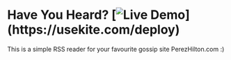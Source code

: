 # Have You Heard? [![Live Demo](https://usekite.com/live-demo-button.png?)](https://usekite.com/deploy)

This is a simple RSS reader for your favourite gossip site PerezHilton.com :) 
